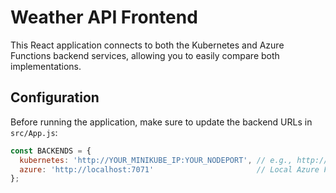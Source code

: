 # Weather API Frontend

This React application connects to both the Kubernetes and Azure Functions backend services, allowing you to easily compare both implementations.

## Configuration

Before running the application, make sure to update the backend URLs in `src/App.js`:

```javascript
const BACKENDS = {
  kubernetes: 'http://YOUR_MINIKUBE_IP:YOUR_NODEPORT', // e.g., http://192.168.49.2:32751
  azure: 'http://localhost:7071'                       // Local Azure Functions port
};